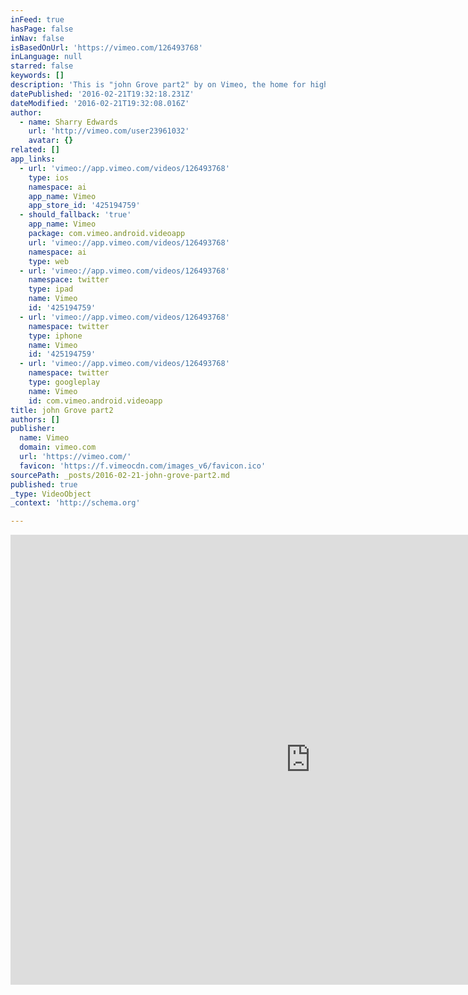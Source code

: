 ```yaml
---
inFeed: true
hasPage: false
inNav: false
isBasedOnUrl: 'https://vimeo.com/126493768'
inLanguage: null
starred: false
keywords: []
description: 'This is "john Grove part2" by on Vimeo, the home for high quality videos and the people who love them.'
datePublished: '2016-02-21T19:32:18.231Z'
dateModified: '2016-02-21T19:32:08.016Z'
author:
  - name: Sharry Edwards
    url: 'http://vimeo.com/user23961032'
    avatar: {}
related: []
app_links:
  - url: 'vimeo://app.vimeo.com/videos/126493768'
    type: ios
    namespace: ai
    app_name: Vimeo
    app_store_id: '425194759'
  - should_fallback: 'true'
    app_name: Vimeo
    package: com.vimeo.android.videoapp
    url: 'vimeo://app.vimeo.com/videos/126493768'
    namespace: ai
    type: web
  - url: 'vimeo://app.vimeo.com/videos/126493768'
    namespace: twitter
    type: ipad
    name: Vimeo
    id: '425194759'
  - url: 'vimeo://app.vimeo.com/videos/126493768'
    namespace: twitter
    type: iphone
    name: Vimeo
    id: '425194759'
  - url: 'vimeo://app.vimeo.com/videos/126493768'
    namespace: twitter
    type: googleplay
    name: Vimeo
    id: com.vimeo.android.videoapp
title: john Grove part2
authors: []
publisher:
  name: Vimeo
  domain: vimeo.com
  url: 'https://vimeo.com/'
  favicon: 'https://f.vimeocdn.com/images_v6/favicon.ico'
sourcePath: _posts/2016-02-21-john-grove-part2.md
published: true
_type: VideoObject
_context: 'http://schema.org'

---
```

<iframe src="https://cdn.embedly.com/widgets/media.html?src=https%3A%2F%2Fplayer.vimeo.com%2Fvideo%2F126493768&amp;url=https%3A%2F%2Fvimeo.com%2F126493768&amp;image=http%3A%2F%2Fi.vimeocdn.com%2Fvideo%2F516953079_960.jpg&amp;key=b7d04c9b404c499eba89ee7072e1c4f7&amp;type=text%2Fhtml&amp;schema=vimeo" width="960" height="720" scrolling="no" frameborder="0" allowfullscreen="allowfullscreen" style=""></iframe>